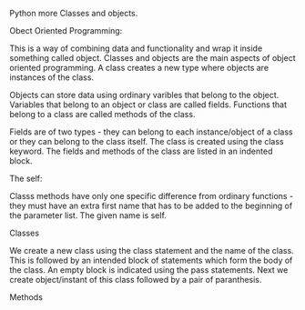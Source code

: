 Python more Classes and objects.

Obect Oriented Programming:

This is a way of combining data and functionality and wrap it inside something called object. Classes and objects are the main aspects of object oriented programming. A class creates a new type where objects are instances of the class. 

Objects can store data using ordinary varibles that belong to the object. Variables that belong to an object or class are called fields. Functions that belong to a class are called methods of the class. 

Fields are of two types - they can belong to each instance/object of a class or they can belong to the class itself. The class is created using the class keyword. The fields and methods of the class are listed in an indented block. 

The self:

Classs methods have only one specific difference from ordinary functions - they must have an extra first name that has to be added to the beginning of the parameter list. The given name is self.

Classes

We create a new class using the class statement and the name of the class. This is followed by an intended block of statements which form the body of the class. An empty block is indicated using the pass statements. Next we create object/instant of this class followed by a pair of paranthesis.

Methods